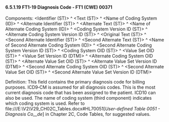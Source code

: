 #### 6.5.1.19 FT1-19 Diagnosis Code - FT1 (CWE) 00371

Components: &lt;Identifier (ST)> ^ &lt;Text (ST)> ^ &lt;Name of Coding System (ID)> ^ &lt;Alternate Identifier (ST)> ^ &lt;Alternate Text (ST)> ^ &lt;Name of Alternate Coding System (ID)> ^ &lt;Coding System Version ID (ST)> ^ &lt;Alternate Coding System Version ID (ST)> ^ &lt;Original Text (ST)> ^ &lt;Second Alternate Identifier (ST)> ^ &lt;Second Alternate Text (ST)> ^ &lt;Name of Second Alternate Coding System (ID)> ^ &lt;Second Alternate Coding System Version ID (ST)> ^ &lt;Coding System OID (ST)> ^ &lt;Value Set OID (ST)> ^ &lt;Value Set Version ID (DTM)> ^ &lt;Alternate Coding System OID (ST)> ^ &lt;Alternate Value Set OID (ST)> ^ &lt;Alternate Value Set Version ID (DTM)> ^ &lt;Second Alternate Coding System OID (ST)> ^ &lt;Second Alternate Value Set OID (ST)> ^ &lt;Second Alternate Value Set Version ID (DTM)>

Definition: This field contains the primary diagnosis code for billing purposes. ICD9‑CM is assumed for all diagnosis codes. This is the most current diagnosis code that has been assigned to the patient. ICD10 can also be used. The name of coding system (third component) indicates which coding system is used. Refer to file:///E:\V2\V29_CH02C_Tables.docx#HL70051[_User-defined Table 0051 - Diagnosis Co__de_] in Chapter 2C, Code Tables, for suggested values.
